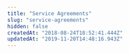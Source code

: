 ```yaml
---
title: "Service Agreements"
slug: "service-agreements"
hidden: false
createdAt: "2018-08-24T18:52:41.444Z"
updatedAt: "2019-11-20T14:48:16.943Z"
---
```

